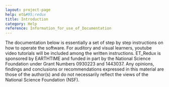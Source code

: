 ```yaml
---
layout: project-page
help: et&#95;redux
title: Introduction
category: Help
reference: Information_for_use_of_Documentation
---
```


The documentation below is essentially a set of step by step instructions on how to operate the software. For auditory and visual learners, youtube video tutorials will be included among the written instructions.
ET_Redux is sponsored by EARTHTIME and funded in part by the National Science Foundation under Grant Numbers 0930223 and 1443037. Any opinions, findings and conclusions or recommendations expressed in this material are those of the author(s) and do not necessarily reflect the views of the National Science Foundation (NSF).